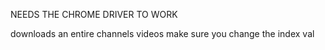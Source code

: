 NEEDS THE CHROME DRIVER TO WORK

downloads an entire channels videos
make sure you change the index val